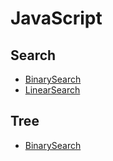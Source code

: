 # JavaScript

## Search
  * [BinarySearch](https://github.com/campanaro/javascript/blob/main/src/Search/BinarySearch.js)
  * [LinearSearch](https://github.com/campanaro/javascript/blob/main/src/Search/LinearSearch.js)

## Tree
  * [BinarySearch](https://github.com/campanaro/javascript/blob/main/src/Tree/BinarySearchTree.js)
  